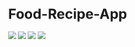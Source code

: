 # Food-Recipe-App

![](screenshots/category_page.png)
![](screenshots/meal_page.png)
![](screenshots/detail_page.png)
![](screenshots/youtube_page.png)
